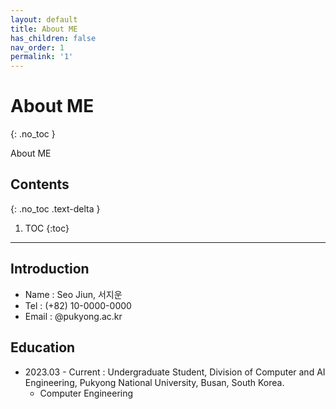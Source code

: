 ```yaml
---
layout: default
title: About ME
has_children: false
nav_order: 1
permalink: '1'
---
```


# About ME
{: .no_toc }

About ME

## Contents
{: .no_toc .text-delta }

1. TOC
{:toc}

---

## Introduction
- Name  : Seo Jiun, 서지운
- Tel   : (+82) 10-0000-0000
- Email : @pukyong.ac.kr

## Education
- 2023.03 - Current : Undergraduate Student, Division of Computer and AI Engineering, Pukyong National University, Busan, South Korea.
    - Computer Engineering

